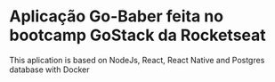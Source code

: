 # Aplicação Go-Baber feita no bootcamp GoStack da Rocketseat

This aplication is based on NodeJs, React, React Native and Postgres database with Docker 
